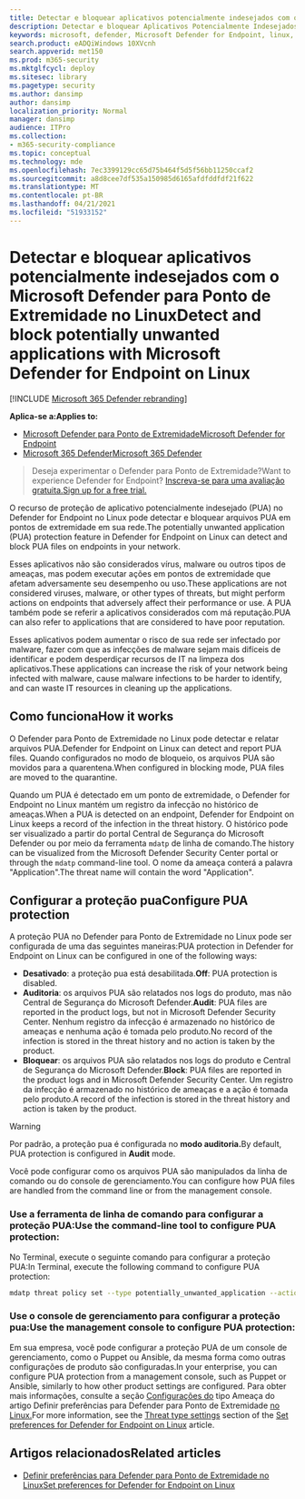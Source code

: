 ```yaml
---
title: Detectar e bloquear aplicativos potencialmente indesejados com o Microsoft Defender para Ponto de Extremidade no Linux
description: Detectar e bloquear Aplicativos Potencialmente Indesejados (PUA) usando o Microsoft Defender para Ponto de Extremidade no Linux.
keywords: microsoft, defender, Microsoft Defender for Endpoint, linux, pua, pus
search.product: eADQiWindows 10XVcnh
search.appverid: met150
ms.prod: m365-security
ms.mktglfcycl: deploy
ms.sitesec: library
ms.pagetype: security
ms.author: dansimp
author: dansimp
localization_priority: Normal
manager: dansimp
audience: ITPro
ms.collection:
- m365-security-compliance
ms.topic: conceptual
ms.technology: mde
ms.openlocfilehash: 7ec3399129cc65d75b464f5d5f56bb11250ccaf2
ms.sourcegitcommit: a8d8cee7df535a150985d6165afdfddfdf21f622
ms.translationtype: MT
ms.contentlocale: pt-BR
ms.lasthandoff: 04/21/2021
ms.locfileid: "51933152"
---
```

# <a name="detect-and-block-potentially-unwanted-applications-with-microsoft-defender-for-endpoint-on-linux"></a><span data-ttu-id="b9f04-104">Detectar e bloquear aplicativos potencialmente indesejados com o Microsoft Defender para Ponto de Extremidade no Linux</span><span class="sxs-lookup"><span data-stu-id="b9f04-104">Detect and block potentially unwanted applications with Microsoft Defender for Endpoint on Linux</span></span>

[!INCLUDE [Microsoft 365 Defender rebranding](../../includes/microsoft-defender.md)]


<span data-ttu-id="b9f04-105">**Aplica-se a:**</span><span class="sxs-lookup"><span data-stu-id="b9f04-105">**Applies to:**</span></span>
- [<span data-ttu-id="b9f04-106">Microsoft Defender para Ponto de Extremidade</span><span class="sxs-lookup"><span data-stu-id="b9f04-106">Microsoft Defender for Endpoint</span></span>](https://go.microsoft.com/fwlink/p/?linkid=2154037)
- [<span data-ttu-id="b9f04-107">Microsoft 365 Defender</span><span class="sxs-lookup"><span data-stu-id="b9f04-107">Microsoft 365 Defender</span></span>](https://go.microsoft.com/fwlink/?linkid=2118804)

> <span data-ttu-id="b9f04-108">Deseja experimentar o Defender para Ponto de Extremidade?</span><span class="sxs-lookup"><span data-stu-id="b9f04-108">Want to experience Defender for Endpoint?</span></span> [<span data-ttu-id="b9f04-109">Inscreva-se para uma avaliação gratuita.</span><span class="sxs-lookup"><span data-stu-id="b9f04-109">Sign up for a free trial.</span></span>](https://www.microsoft.com/microsoft-365/windows/microsoft-defender-atp?ocid=docs-wdatp-investigateip-abovefoldlink)

<span data-ttu-id="b9f04-110">O recurso de proteção de aplicativo potencialmente indesejado (PUA) no Defender for Endpoint no Linux pode detectar e bloquear arquivos PUA em pontos de extremidade em sua rede.</span><span class="sxs-lookup"><span data-stu-id="b9f04-110">The potentially unwanted application (PUA) protection feature in Defender for Endpoint on Linux can detect and block PUA files on endpoints in your network.</span></span>

<span data-ttu-id="b9f04-111">Esses aplicativos não são considerados vírus, malware ou outros tipos de ameaças, mas podem executar ações em pontos de extremidade que afetam adversamente seu desempenho ou uso.</span><span class="sxs-lookup"><span data-stu-id="b9f04-111">These applications are not considered viruses, malware, or other types of threats, but might perform actions on endpoints that adversely affect their performance or use.</span></span> <span data-ttu-id="b9f04-112">A PUA também pode se referir a aplicativos considerados com má reputação.</span><span class="sxs-lookup"><span data-stu-id="b9f04-112">PUA can also refer to applications that are considered to have poor reputation.</span></span>

<span data-ttu-id="b9f04-113">Esses aplicativos podem aumentar o risco de sua rede ser infectado por malware, fazer com que as infecções de malware sejam mais difíceis de identificar e podem desperdiçar recursos de IT na limpeza dos aplicativos.</span><span class="sxs-lookup"><span data-stu-id="b9f04-113">These applications can increase the risk of your network being infected with malware, cause malware infections to be harder to identify, and can waste IT resources in cleaning up the applications.</span></span>

## <a name="how-it-works"></a><span data-ttu-id="b9f04-114">Como funciona</span><span class="sxs-lookup"><span data-stu-id="b9f04-114">How it works</span></span>

<span data-ttu-id="b9f04-115">O Defender para Ponto de Extremidade no Linux pode detectar e relatar arquivos PUA.</span><span class="sxs-lookup"><span data-stu-id="b9f04-115">Defender for Endpoint on Linux can detect and report PUA files.</span></span> <span data-ttu-id="b9f04-116">Quando configurados no modo de bloqueio, os arquivos PUA são movidos para a quarentena.</span><span class="sxs-lookup"><span data-stu-id="b9f04-116">When configured in blocking mode, PUA files are moved to the quarantine.</span></span>

<span data-ttu-id="b9f04-117">Quando um PUA é detectado em um ponto de extremidade, o Defender for Endpoint no Linux mantém um registro da infecção no histórico de ameaças.</span><span class="sxs-lookup"><span data-stu-id="b9f04-117">When a PUA is detected on an endpoint, Defender for Endpoint on Linux keeps a record of the infection in the threat history.</span></span> <span data-ttu-id="b9f04-118">O histórico pode ser visualizado a partir do portal Central de Segurança do Microsoft Defender ou por meio da ferramenta `mdatp` de linha de comando.</span><span class="sxs-lookup"><span data-stu-id="b9f04-118">The history can be visualized from the Microsoft Defender Security Center portal or through the `mdatp` command-line tool.</span></span> <span data-ttu-id="b9f04-119">O nome da ameaça conterá a palavra "Application".</span><span class="sxs-lookup"><span data-stu-id="b9f04-119">The threat name will contain the word "Application".</span></span>

## <a name="configure-pua-protection"></a><span data-ttu-id="b9f04-120">Configurar a proteção pua</span><span class="sxs-lookup"><span data-stu-id="b9f04-120">Configure PUA protection</span></span>

<span data-ttu-id="b9f04-121">A proteção PUA no Defender para Ponto de Extremidade no Linux pode ser configurada de uma das seguintes maneiras:</span><span class="sxs-lookup"><span data-stu-id="b9f04-121">PUA protection in Defender for Endpoint on Linux can be configured in one of the following ways:</span></span>

- <span data-ttu-id="b9f04-122">**Desativado**: a proteção pua está desabilitada.</span><span class="sxs-lookup"><span data-stu-id="b9f04-122">**Off**: PUA protection is disabled.</span></span>
- <span data-ttu-id="b9f04-123">**Auditoria**: os arquivos PUA são relatados nos logs do produto, mas não Central de Segurança do Microsoft Defender.</span><span class="sxs-lookup"><span data-stu-id="b9f04-123">**Audit**: PUA files are reported in the product logs, but not in Microsoft Defender Security Center.</span></span> <span data-ttu-id="b9f04-124">Nenhum registro da infecção é armazenado no histórico de ameaças e nenhuma ação é tomada pelo produto.</span><span class="sxs-lookup"><span data-stu-id="b9f04-124">No record of the infection is stored in the threat history and no action is taken by the product.</span></span>
- <span data-ttu-id="b9f04-125">**Bloquear**: os arquivos PUA são relatados nos logs do produto e Central de Segurança do Microsoft Defender.</span><span class="sxs-lookup"><span data-stu-id="b9f04-125">**Block**: PUA files are reported in the product logs and in Microsoft Defender Security Center.</span></span> <span data-ttu-id="b9f04-126">Um registro da infecção é armazenado no histórico de ameaças e a ação é tomada pelo produto.</span><span class="sxs-lookup"><span data-stu-id="b9f04-126">A record of the infection is stored in the threat history and action is taken by the product.</span></span>

>[!WARNING]
><span data-ttu-id="b9f04-127">Por padrão, a proteção pua é configurada no **modo auditoria.**</span><span class="sxs-lookup"><span data-stu-id="b9f04-127">By default, PUA protection is configured in **Audit** mode.</span></span>

<span data-ttu-id="b9f04-128">Você pode configurar como os arquivos PUA são manipulados da linha de comando ou do console de gerenciamento.</span><span class="sxs-lookup"><span data-stu-id="b9f04-128">You can configure how PUA files are handled from the command line or from the management console.</span></span>

### <a name="use-the-command-line-tool-to-configure-pua-protection"></a><span data-ttu-id="b9f04-129">Use a ferramenta de linha de comando para configurar a proteção PUA:</span><span class="sxs-lookup"><span data-stu-id="b9f04-129">Use the command-line tool to configure PUA protection:</span></span>

<span data-ttu-id="b9f04-130">No Terminal, execute o seguinte comando para configurar a proteção PUA:</span><span class="sxs-lookup"><span data-stu-id="b9f04-130">In Terminal, execute the following command to configure PUA protection:</span></span>

```bash
mdatp threat policy set --type potentially_unwanted_application --action [off|audit|block]
```

### <a name="use-the-management-console-to-configure-pua-protection"></a><span data-ttu-id="b9f04-131">Use o console de gerenciamento para configurar a proteção pua:</span><span class="sxs-lookup"><span data-stu-id="b9f04-131">Use the management console to configure PUA protection:</span></span>

<span data-ttu-id="b9f04-132">Em sua empresa, você pode configurar a proteção PUA de um console de gerenciamento, como o Puppet ou Ansible, da mesma forma como outras configurações de produto são configuradas.</span><span class="sxs-lookup"><span data-stu-id="b9f04-132">In your enterprise, you can configure PUA protection from a management console, such as Puppet or Ansible, similarly to how other product settings are configured.</span></span> <span data-ttu-id="b9f04-133">Para obter mais informações, consulte a seção [Configurações do](linux-preferences.md#threat-type-settings) tipo Ameaça do artigo Definir preferências para Defender para Ponto de Extremidade [no Linux.](linux-preferences.md)</span><span class="sxs-lookup"><span data-stu-id="b9f04-133">For more information, see the [Threat type settings](linux-preferences.md#threat-type-settings) section of the [Set preferences for Defender for Endpoint on Linux](linux-preferences.md) article.</span></span>

## <a name="related-articles"></a><span data-ttu-id="b9f04-134">Artigos relacionados</span><span class="sxs-lookup"><span data-stu-id="b9f04-134">Related articles</span></span>

- [<span data-ttu-id="b9f04-135">Definir preferências para Defender para Ponto de Extremidade no Linux</span><span class="sxs-lookup"><span data-stu-id="b9f04-135">Set preferences for Defender for Endpoint on Linux</span></span>](linux-preferences.md)
